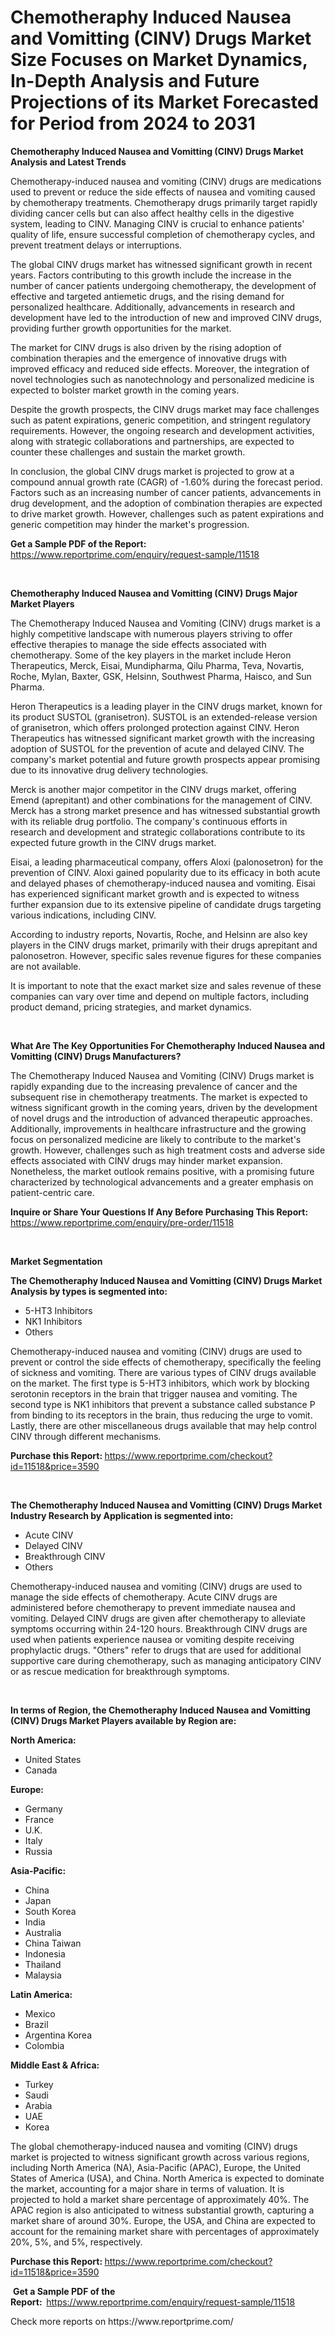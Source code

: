 <p><h1>Chemotheraphy Induced Nausea and Vomitting (CINV) Drugs Market Size Focuses on Market Dynamics, In-Depth Analysis and Future Projections of its Market Forecasted for Period from 2024 to 2031</h1></p><p><strong>Chemotheraphy Induced Nausea and Vomitting (CINV) Drugs Market Analysis and Latest Trends</strong></p>
<p><p>Chemotherapy-induced nausea and vomiting (CINV) drugs are medications used to prevent or reduce the side effects of nausea and vomiting caused by chemotherapy treatments. Chemotherapy drugs primarily target rapidly dividing cancer cells but can also affect healthy cells in the digestive system, leading to CINV. Managing CINV is crucial to enhance patients' quality of life, ensure successful completion of chemotherapy cycles, and prevent treatment delays or interruptions.</p><p>The global CINV drugs market has witnessed significant growth in recent years. Factors contributing to this growth include the increase in the number of cancer patients undergoing chemotherapy, the development of effective and targeted antiemetic drugs, and the rising demand for personalized healthcare. Additionally, advancements in research and development have led to the introduction of new and improved CINV drugs, providing further growth opportunities for the market.</p><p>The market for CINV drugs is also driven by the rising adoption of combination therapies and the emergence of innovative drugs with improved efficacy and reduced side effects. Moreover, the integration of novel technologies such as nanotechnology and personalized medicine is expected to bolster market growth in the coming years.</p><p>Despite the growth prospects, the CINV drugs market may face challenges such as patent expirations, generic competition, and stringent regulatory requirements. However, the ongoing research and development activities, along with strategic collaborations and partnerships, are expected to counter these challenges and sustain the market growth.</p><p>In conclusion, the global CINV drugs market is projected to grow at a compound annual growth rate (CAGR) of -1.60% during the forecast period. Factors such as an increasing number of cancer patients, advancements in drug development, and the adoption of combination therapies are expected to drive market growth. However, challenges such as patent expirations and generic competition may hinder the market's progression.</p></p>
<p><strong>Get a Sample PDF of the Report:&nbsp;</strong> <a href="https://www.reportprime.com/enquiry/request-sample/11518">https://www.reportprime.com/enquiry/request-sample/11518</a></p>
<p>&nbsp;</p>
<p><strong>Chemotheraphy Induced Nausea and Vomitting (CINV) Drugs Major Market Players</strong></p>
<p><p>The Chemotherapy Induced Nausea and Vomiting (CINV) drugs market is a highly competitive landscape with numerous players striving to offer effective therapies to manage the side effects associated with chemotherapy. Some of the key players in the market include Heron Therapeutics, Merck, Eisai, Mundipharma, Qilu Pharma, Teva, Novartis, Roche, Mylan, Baxter, GSK, Helsinn, Southwest Pharma, Haisco, and Sun Pharma.</p><p>Heron Therapeutics is a leading player in the CINV drugs market, known for its product SUSTOL (granisetron). SUSTOL is an extended-release version of granisetron, which offers prolonged protection against CINV. Heron Therapeutics has witnessed significant market growth with the increasing adoption of SUSTOL for the prevention of acute and delayed CINV. The company's market potential and future growth prospects appear promising due to its innovative drug delivery technologies.</p><p>Merck is another major competitor in the CINV drugs market, offering Emend (aprepitant) and other combinations for the management of CINV. Merck has a strong market presence and has witnessed substantial growth with its reliable drug portfolio. The company's continuous efforts in research and development and strategic collaborations contribute to its expected future growth in the CINV drugs market.</p><p>Eisai, a leading pharmaceutical company, offers Aloxi (palonosetron) for the prevention of CINV. Aloxi gained popularity due to its efficacy in both acute and delayed phases of chemotherapy-induced nausea and vomiting. Eisai has experienced significant market growth and is expected to witness further expansion due to its extensive pipeline of candidate drugs targeting various indications, including CINV.</p><p>According to industry reports, Novartis, Roche, and Helsinn are also key players in the CINV drugs market, primarily with their drugs aprepitant and palonosetron. However, specific sales revenue figures for these companies are not available.</p><p>It is important to note that the exact market size and sales revenue of these companies can vary over time and depend on multiple factors, including product demand, pricing strategies, and market dynamics.</p></p>
<p>&nbsp;</p>
<p><strong>What Are The Key Opportunities For Chemotheraphy Induced Nausea and Vomitting (CINV) Drugs Manufacturers?</strong></p>
<p><p>The Chemotherapy Induced Nausea and Vomiting (CINV) Drugs market is rapidly expanding due to the increasing prevalence of cancer and the subsequent rise in chemotherapy treatments. The market is expected to witness significant growth in the coming years, driven by the development of novel drugs and the introduction of advanced therapeutic approaches. Additionally, improvements in healthcare infrastructure and the growing focus on personalized medicine are likely to contribute to the market's growth. However, challenges such as high treatment costs and adverse side effects associated with CINV drugs may hinder market expansion. Nonetheless, the market outlook remains positive, with a promising future characterized by technological advancements and a greater emphasis on patient-centric care.</p></p>
<p><strong>Inquire or Share Your Questions If Any Before Purchasing This Report:</strong> <a href="https://www.reportprime.com/enquiry/pre-order/11518">https://www.reportprime.com/enquiry/pre-order/11518</a></p>
<p>&nbsp;</p>
<p><strong>Market Segmentation</strong></p>
<p><strong>The Chemotheraphy Induced Nausea and Vomitting (CINV) Drugs Market Analysis by types is segmented into:</strong></p>
<p><ul><li>5-HT3 Inhibitors</li><li>NK1 Inhibitors</li><li>Others</li></ul></p>
<p><p>Chemotherapy-induced nausea and vomiting (CINV) drugs are used to prevent or control the side effects of chemotherapy, specifically the feeling of sickness and vomiting. There are various types of CINV drugs available on the market. The first type is 5-HT3 inhibitors, which work by blocking serotonin receptors in the brain that trigger nausea and vomiting. The second type is NK1 inhibitors that prevent a substance called substance P from binding to its receptors in the brain, thus reducing the urge to vomit. Lastly, there are other miscellaneous drugs available that may help control CINV through different mechanisms.</p></p>
<p><strong>Purchase this Report:&nbsp;</strong><a href="https://www.reportprime.com/checkout?id=11518&price=3590">https://www.reportprime.com/checkout?id=11518&price=3590</a></p>
<p>&nbsp;</p>
<p><strong>The Chemotheraphy Induced Nausea and Vomitting (CINV) Drugs Market Industry Research by Application is segmented into:</strong></p>
<p><ul><li>Acute CINV</li><li>Delayed CINV</li><li>Breakthrough CINV</li><li>Others</li></ul></p>
<p><p>Chemotherapy-induced nausea and vomiting (CINV) drugs are used to manage the side effects of chemotherapy. Acute CINV drugs are administered before chemotherapy to prevent immediate nausea and vomiting. Delayed CINV drugs are given after chemotherapy to alleviate symptoms occurring within 24-120 hours. Breakthrough CINV drugs are used when patients experience nausea or vomiting despite receiving prophylactic drugs. "Others" refer to drugs that are used for additional supportive care during chemotherapy, such as managing anticipatory CINV or as rescue medication for breakthrough symptoms.</p></p>
<p>&nbsp;</p>
<p><strong>In terms of Region, the Chemotheraphy Induced Nausea and Vomitting (CINV) Drugs Market Players available by Region are:</strong></p>
<p>
    <p> <strong> North America: </strong>
        <ul>
            <li>United States</li>
            <li>Canada</li>
        </ul>
        </p> 
    <p> <strong> Europe: </strong>
        <ul>
            <li>Germany</li>
            <li>France</li>
            <li>U.K.</li>
            <li>Italy</li>
            <li>Russia</li>
        </ul>
        </p> 
    <p> <strong> Asia-Pacific: </strong>
        <ul>
            <li>China</li>
            <li>Japan</li>
            <li>South Korea</li>
            <li>India</li>
            <li>Australia</li>
            <li>China Taiwan</li>
            <li>Indonesia</li>
            <li>Thailand</li>
            <li>Malaysia</li>
        </ul>
        </p> 
    <p> <strong> Latin America: </strong>
        <ul>
            <li>Mexico</li>
            <li>Brazil</li>
            <li>Argentina Korea</li>
            <li>Colombia</li>
        </ul>
        </p> 
    <p> <strong> Middle East & Africa: </strong>
        <ul>
            <li>Turkey</li>
            <li>Saudi</li>
            <li>Arabia</li>
            <li>UAE</li>
            <li>Korea</li>
        </ul>
    </p>
    </p>
<p><p>The global chemotherapy-induced nausea and vomiting (CINV) drugs market is projected to witness significant growth across various regions, including North America (NA), Asia-Pacific (APAC), Europe, the United States of America (USA), and China. North America is expected to dominate the market, accounting for a major share in terms of valuation. It is projected to hold a market share percentage of approximately 40%. The APAC region is also anticipated to witness substantial growth, capturing a market share of around 30%. Europe, the USA, and China are expected to account for the remaining market share with percentages of approximately 20%, 5%, and 5%, respectively.</p></p>
<p><strong>Purchase this Report: </strong><a href="https://www.reportprime.com/checkout?id=11518&price=3590">https://www.reportprime.com/checkout?id=11518&price=3590</a></p>
<p>&nbsp;<strong>Get a Sample PDF of the Report:&nbsp;&nbsp;</strong><a href="https://www.reportprime.com/enquiry/request-sample/11518">https://www.reportprime.com/enquiry/request-sample/11518</a></p>
<p><strong></strong></p>
<p>Check more reports on https://www.reportprime.com/</p>